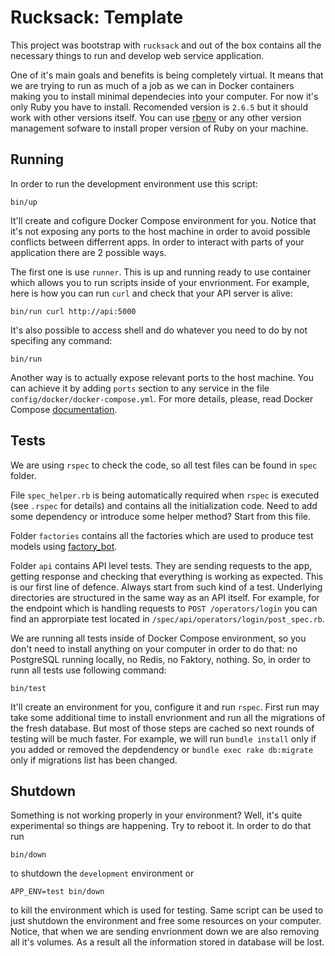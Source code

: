 # Rucksack: Template

This project was bootstrap with `rucksack` and out of the box contains all the necessary things to run and develop web service application.

One of it's main goals and benefits is being completely virtual. It means that we are trying to run as much of a job as we can in Docker containers making you to install minimal dependecies into your computer. For now it's only Ruby you have to install. Recomended version is `2.6.5` but it should work with other versions itself. You can use [rbenv](https://github.com/rbenv/rbenv) or any other version management sofware to install proper version of Ruby on your machine.

## Running

In order to run the development environment use this script:

```
bin/up
```

It'll create and cofigure Docker Compose environment for you. Notice that it's not exposing any ports to the host machine in order to avoid possible conflicts between differrent apps. In order to interact with parts of your application there are 2 possible ways.

The first one is use `runner`. This is up and running ready to use container which allows you to run scripts inside of your envrionment. For example, here is how you can run `curl` and check that your API server is alive:

```
bin/run curl http://api:5000
```

It's also possible to access shell and do whatever you need to do by not specifing any command:

```
bin/run
```

Another way is to actually expose relevant ports to the host machine. You can achieve it by adding `ports` section to any service in the file `config/docker/docker-compose.yml`. For more details, please, read Docker Compose [documentation](https://docs.docker.com/compose/compose-file/#ports).

## Tests

We are using `rspec` to check the code, so all test files can be found in `spec` folder.

File `spec_helper.rb` is being automatically required when `rspec` is executed (see `.rspec` for details) and contains all the initialization code. Need to add some dependency or introduce some helper method? Start from this file.

Folder `factories` contains all the factories which are used to produce test models using [factory_bot](https://github.com/thoughtbot/factory_bot).

Folder `api` contains API level tests. They are sending requests to the app, getting response and checking that everything is working as expected. This is our first line of defence. Always start from such kind of a test. Underlying directories are structured in the same way as an API itself. For example, for the endpoint which is handling requests to `POST /operators/login` you can find an approrpiate test located in `/spec/api/operators/login/post_spec.rb`.

We are running all tests inside of Docker Compose environment, so you don't need to install anything on your computer in order to do that: no PostgreSQL running locally, no Redis, no Faktory, nothing. So, in order to runn all tests use following command:

```
bin/test
```

It'll create an environment for you, configure it and run `rspec`. First run may take some additional time to install envrionment and run all the migrations of the fresh database. But most of those steps are cached so next rounds of testing will be much faster. For example, we will run `bundle install` only if you added or removed the depdendency or `bundle exec rake db:migrate` only if migrations list has been changed.

## Shutdown

Something is not working properly in your environment? Well, it's quite experimental so things are happening. Try to reboot it. In order to do that run

```
bin/down
```

to shutdown the `development` environment or

```
APP_ENV=test bin/down
```

to kill the environment which is used for testing. Same script can be used to just shutdown the environment and free some resources on your computer. Notice, that when we are sending envrionment down we are also removing all it's volumes. As a result all the information stored in database will be lost.
